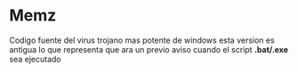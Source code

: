 # Memz

Codigo fuente del virus trojano mas potente de windows esta version es antigua lo que representa que ara un previo aviso cuando el script **.bat/.exe** sea ejecutado
